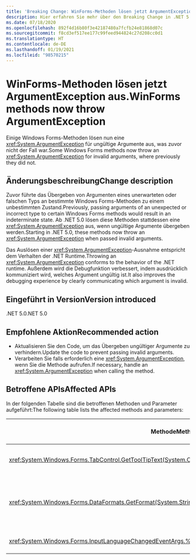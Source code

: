```yaml
---
title: 'Breaking Change: WinForms-Methoden lösen jetzt ArgumentException aus.'
description: Hier erfahren Sie mehr über den Breaking Change in .NET 5.0, durch den einige Windows Forms-Methoden nun eine ArgumentException-Ausnahme für ungültige Argumente auslösen.
ms.date: 07/18/2020
ms.openlocfilehash: 892f4d16b80f3e42187480a7fcfb24e81868d07c
ms.sourcegitcommit: f8cd3ef517ee177c99feed944824c27d208cc0d1
ms.translationtype: HT
ms.contentlocale: de-DE
ms.lasthandoff: 01/19/2021
ms.locfileid: "98570215"
---
```

# <a name="winforms-methods-now-throw-argumentexception"></a><span data-ttu-id="79e70-103">WinForms-Methoden lösen jetzt ArgumentException aus.</span><span class="sxs-lookup"><span data-stu-id="79e70-103">WinForms methods now throw ArgumentException</span></span>

<span data-ttu-id="79e70-104">Einige Windows Forms-Methoden lösen nun eine <xref:System.ArgumentException> für ungültige Argumente aus, was zuvor nicht der Fall war.</span><span class="sxs-lookup"><span data-stu-id="79e70-104">Some Windows Forms methods now throw an <xref:System.ArgumentException> for invalid arguments, where previously they did not.</span></span>

## <a name="change-description"></a><span data-ttu-id="79e70-105">Änderungsbeschreibung</span><span class="sxs-lookup"><span data-stu-id="79e70-105">Change description</span></span>

<span data-ttu-id="79e70-106">Zuvor führte das Übergeben von Argumenten eines unerwarteten oder falschen Typs an bestimmte Windows Forms-Methoden zu einem unbestimmten Zustand.</span><span class="sxs-lookup"><span data-stu-id="79e70-106">Previously, passing arguments of an unexpected or incorrect type to certain Windows Forms methods would result in an indeterminate state.</span></span> <span data-ttu-id="79e70-107">Ab .NET 5.0 lösen diese Methoden stattdessen eine <xref:System.ArgumentException> aus, wenn ungültige Argumente übergeben werden.</span><span class="sxs-lookup"><span data-stu-id="79e70-107">Starting in .NET 5.0, these methods now throw an <xref:System.ArgumentException> when passed invalid arguments.</span></span>

<span data-ttu-id="79e70-108">Das Auslösen einer <xref:System.ArgumentException>-Ausnahme entspricht dem Verhalten der .NET Runtime.</span><span class="sxs-lookup"><span data-stu-id="79e70-108">Throwing an <xref:System.ArgumentException> conforms to the behavior of the .NET runtime.</span></span> <span data-ttu-id="79e70-109">Außerdem wird die Debugfunktion verbessert, indem ausdrücklich kommuniziert wird, welches Argument ungültig ist.</span><span class="sxs-lookup"><span data-stu-id="79e70-109">It also improves the debugging experience by clearly communicating which argument is invalid.</span></span>

## <a name="version-introduced"></a><span data-ttu-id="79e70-110">Eingeführt in Version</span><span class="sxs-lookup"><span data-stu-id="79e70-110">Version introduced</span></span>

<span data-ttu-id="79e70-111">.NET 5.0</span><span class="sxs-lookup"><span data-stu-id="79e70-111">.NET 5.0</span></span>

## <a name="recommended-action"></a><span data-ttu-id="79e70-112">Empfohlene Aktion</span><span class="sxs-lookup"><span data-stu-id="79e70-112">Recommended action</span></span>

- <span data-ttu-id="79e70-113">Aktualisieren Sie den Code, um das Übergeben ungültiger Argumente zu verhindern.</span><span class="sxs-lookup"><span data-stu-id="79e70-113">Update the code to prevent passing invalid arguments.</span></span>
- <span data-ttu-id="79e70-114">Verarbeiten Sie falls erforderlich eine <xref:System.ArgumentException>, wenn Sie die Methode aufrufen.</span><span class="sxs-lookup"><span data-stu-id="79e70-114">If necessary, handle an <xref:System.ArgumentException> when calling the method.</span></span>

## <a name="affected-apis"></a><span data-ttu-id="79e70-115">Betroffene APIs</span><span class="sxs-lookup"><span data-stu-id="79e70-115">Affected APIs</span></span>

<span data-ttu-id="79e70-116">In der folgenden Tabelle sind die betroffenen Methoden und Parameter aufgeführt:</span><span class="sxs-lookup"><span data-stu-id="79e70-116">The following table lists the affected methods and parameters:</span></span>

| <span data-ttu-id="79e70-117">Methode</span><span class="sxs-lookup"><span data-stu-id="79e70-117">Method</span></span> | <span data-ttu-id="79e70-118">Parametername</span><span class="sxs-lookup"><span data-stu-id="79e70-118">Parameter name</span></span> | <span data-ttu-id="79e70-119">Bedingung</span><span class="sxs-lookup"><span data-stu-id="79e70-119">Condition</span></span> | <span data-ttu-id="79e70-120">Hinzugefügte Version</span><span class="sxs-lookup"><span data-stu-id="79e70-120">Version added</span></span> |
|-|-|-|-|
| <xref:System.Windows.Forms.TabControl.GetToolTipText(System.Object)?displayProperty=fullName> | `item` | <span data-ttu-id="79e70-121">Das Argument ist nicht vom Typ <xref:System.Windows.Forms.TabPage>.</span><span class="sxs-lookup"><span data-stu-id="79e70-121">Argument is not of type <xref:System.Windows.Forms.TabPage>.</span></span> | <span data-ttu-id="79e70-122">Vorschauversion 1</span><span class="sxs-lookup"><span data-stu-id="79e70-122">Preview 1</span></span> |
| <xref:System.Windows.Forms.DataFormats.GetFormat(System.String)?displayProperty=fullName> | `format` | <span data-ttu-id="79e70-123">Das Argument ist `null`, <xref:System.String.Empty?displayProperty=nameWithType> oder Leerraum.</span><span class="sxs-lookup"><span data-stu-id="79e70-123">Argument is `null`, <xref:System.String.Empty?displayProperty=nameWithType>, or white space.</span></span> | <span data-ttu-id="79e70-124">Preview 5</span><span class="sxs-lookup"><span data-stu-id="79e70-124">Preview 5</span></span> |
| <xref:System.Windows.Forms.InputLanguageChangedEventArgs.%23ctor(System.Globalization.CultureInfo,System.Byte)> | `culture` | <span data-ttu-id="79e70-125">`InputLanguage` kann für die angegebene Kultur nicht abgerufen werden.</span><span class="sxs-lookup"><span data-stu-id="79e70-125">Unable to retrieve an `InputLanguage` for the specified culture.</span></span> | <span data-ttu-id="79e70-126">Preview 7</span><span class="sxs-lookup"><span data-stu-id="79e70-126">Preview 7</span></span> |

<!--

### Affected APIs

- `M:System.Windows.Forms.TabControl.GetToolTipText(System.Object)`
- `M:System.Windows.Forms.DataFormats.GetFormat(System.String)`
- `M:System.Windows.Forms.InputLanguageChangedEventArgs.%23ctor(System.Globalization.CultureInfo,System.Byte)`

### Category

Windows Forms

-->
